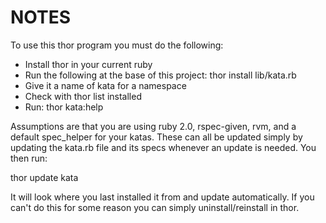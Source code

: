 NOTES
========

To use this thor program you must do the following:

* Install thor in your current ruby
* Run the following at the base of this project:
  thor install lib/kata.rb
* Give it a name of kata for a namespace
* Check with thor list installed
* Run:
  thor kata:help

Assumptions are that you are using ruby 2.0, rspec-given, rvm, and a default spec_helper for your katas.  These can all be updated simply by updating the kata.rb file and its specs whenever an update is needed.  You then run:

  thor update kata

It will look where you last installed it from and update automatically.  If you can't do this for some reason you can simply uninstall/reinstall in thor.

